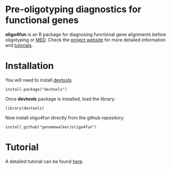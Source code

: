 # Pre-oligotyping diagnostics for functional genes

**oligo4fun** is an R package for diagnosing functional gene alignments before oligotyping or [MED](http://merenlab.org/projects/med/). Check the [project website](http://genomewalker.github.io/oligo4fun) for more detailed  information and [tutorials](http://genomewalker.github.io/oligo4fun/tutorial/oligo4fun.html).

# Installation
You will need to install [devtools](https://github.com/hadley/devtools)

```{r}
install.package("devtools")
```
Once **devtools** package is installed, load the library:
```{r}
library(devtools)
```
Now install oligo4fun directly from the github repository:
```{r}
install_github("genomewalker/oligo4fun")
```

# Tutorial
A detailed tutorial can be found [here](http://genomewalker.github.io/oligo4fun/tutorial/oligo4fun.html).
